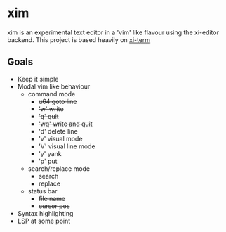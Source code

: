# xim
xim is an experimental text editor in a 'vim' like flavour using the xi-editor backend.
This project is based heavily on [xi-term](https://github.com/xi-frontend/xi-term)

## Goals
 * Keep it simple
 * Modal vim like behaviour
    * command mode
        * ~~u64 goto line~~
        * ~~'w' write~~
        * ~~'q' quit~~
        * ~~'wq' write and quit~~
        * 'd' delete line
        * 'v' visual mode
        * 'V' visual line mode
        * 'y' yank
        * 'p' put
    * search/replace mode
        * search
        * replace
    * status bar
        * ~~file name~~
        * ~~cursor pos~~
 * Syntax highlighting
 * LSP at some point

